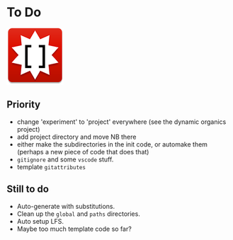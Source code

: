 # To Do

![icon](icon.png)

## Priority

- change 'experiment' to 'project' everywhere (see the dynamic organics project)
- add project directory and move NB there
- either make the subdirectories in the init code, or automake them (perhaps a new piece of code that does that)
- `gitignore` and some `vscode` stuff.
- template `gitattributes`

## Still to do

- Auto-generate with substitutions.
- Clean up the `global` and `paths` directories.
- Auto setup LFS.
- Maybe too much template code so far?
